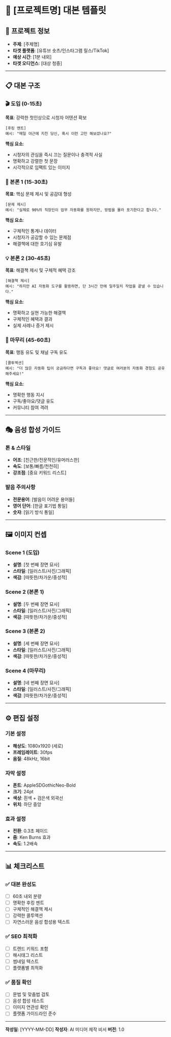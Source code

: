 # 📝 [프로젝트명] 대본 템플릿

## 🎯 프로젝트 정보
- **주제**: [주제명]
- **타겟 플랫폼**: [유튜브 숏츠/인스타그램 릴스/TikTok]
- **예상 시간**: [1분 내외]
- **타겟 오디언스**: [대상 청중]

---

## 📋 대본 구조

### 🎬 도입 (0-15초)
**목표**: 강력한 첫인상으로 시청자 어텐션 확보

```
[후킹 멘트]
예시: "매일 야근에 지친 당신, 혹시 이런 고민 해보셨나요?"
```

**핵심 요소**:
- 시청자의 관심을 즉시 끄는 질문이나 충격적 사실
- 명확하고 강렬한 첫 문장
- 시각적으로 임팩트 있는 이미지

### 🎯 본론 1 (15-30초)
**목표**: 핵심 문제 제시 및 공감대 형성

```
[문제 제시]
예시: "실제로 90%의 직장인이 업무 자동화를 원하지만, 방법을 몰라 포기한다고 합니다."
```

**핵심 요소**:
- 구체적인 통계나 데이터
- 시청자가 공감할 수 있는 문제점
- 해결책에 대한 호기심 유발

### 💡 본론 2 (30-45초)
**목표**: 해결책 제시 및 구체적 혜택 강조

```
[해결책 제시]
예시: "하지만 AI 자동화 도구를 활용하면, 단 3시간 만에 일주일치 작업을 끝낼 수 있습니다."
```

**핵심 요소**:
- 명확하고 실현 가능한 해결책
- 구체적인 혜택과 결과
- 실제 사례나 증거 제시

### 🚀 마무리 (45-60초)
**목표**: 행동 유도 및 채널 구독 유도

```
[콜투액션]
예시: "더 많은 자동화 팁이 궁금하다면 구독과 좋아요! 댓글로 여러분의 자동화 경험도 공유해주세요!"
```

**핵심 요소**:
- 명확한 행동 지시
- 구독/좋아요/댓글 유도
- 커뮤니티 참여 격려

---

## 🎭 음성 합성 가이드

### **톤 & 스타일**
- **어조**: [친근한/전문적인/유머러스한]
- **속도**: [보통/빠름/천천히]
- **강조점**: [중요 키워드 리스트]

### **발음 주의사항**
- **전문용어**: [발음이 어려운 용어들]
- **영어 단어**: [한글 표기법 통일]
- **숫자**: [읽기 방식 통일]

---

## 🖼️ 이미지 컨셉

### **Scene 1 (도입)**
- **설명**: [첫 번째 장면 묘사]
- **스타일**: [일러스트/사진/그래픽]
- **색감**: [따뜻한/차가운/중성적]

### **Scene 2 (본론 1)**
- **설명**: [두 번째 장면 묘사]
- **스타일**: [일러스트/사진/그래픽]
- **색감**: [따뜻한/차가운/중성적]

### **Scene 3 (본론 2)**
- **설명**: [세 번째 장면 묘사]
- **스타일**: [일러스트/사진/그래픽]
- **색감**: [따뜻한/차가운/중성적]

### **Scene 4 (마무리)**
- **설명**: [네 번째 장면 묘사]
- **스타일**: [일러스트/사진/그래픽]
- **색감**: [따뜻한/차가운/중성적]

---

## ⚙️ 편집 설정

### **기본 설정**
- **해상도**: 1080x1920 (세로)
- **프레임레이트**: 30fps
- **음질**: 48kHz, 16bit

### **자막 설정**
- **폰트**: AppleSDGothicNeo-Bold
- **크기**: 24pt
- **색상**: 흰색 + 검은색 외곽선
- **위치**: 하단 중앙

### **효과 설정**
- **전환**: 0.3초 페이드
- **줌**: Ken Burns 효과
- **속도**: 1.2배속

---

## 📊 체크리스트

### ✅ **대본 완성도**
- [ ] 60초 내외 분량
- [ ] 명확한 후킹 멘트
- [ ] 구체적인 해결책 제시
- [ ] 강력한 콜투액션
- [ ] 자연스러운 음성 합성용 텍스트

### ✅ **SEO 최적화**
- [ ] 트렌드 키워드 포함
- [ ] 해시태그 리스트
- [ ] 썸네일 텍스트
- [ ] 플랫폼별 최적화

### ✅ **품질 확인**
- [ ] 문법 및 맞춤법 검토
- [ ] 음성 합성 테스트
- [ ] 이미지 연관성 확인
- [ ] 플랫폼 가이드라인 준수

---

**작성일**: [YYYY-MM-DD]
**작성자**: AI 미디어 제작 비서
**버전**: 1.0